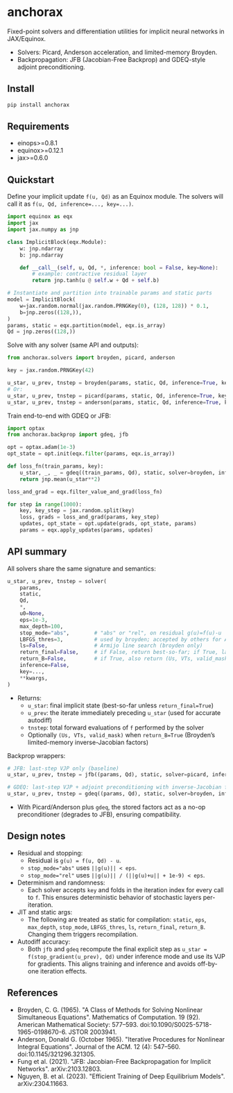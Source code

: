 # anchorax

Fixed-point solvers and differentiation utilities for implicit neural networks in JAX/Equinox.

- Solvers: Picard, Anderson acceleration, and limited-memory Broyden.
- Backpropagation: JFB (Jacobian-Free Backprop) and GDEQ-style adjoint preconditioning.

## Install

```bash
pip install anchorax
```

## Requirements

- einops>=0.8.1
- equinox>=0.12.1
- jax>=0.6.0

## Quickstart

Define your implicit update `f(u, Qd)` as an Equinox module. The solvers will call it as `f(u, Qd, inference=..., key=...)`.

```python
import equinox as eqx
import jax
import jax.numpy as jnp

class ImplicitBlock(eqx.Module):
    w: jnp.ndarray
    b: jnp.ndarray

    def __call__(self, u, Qd, *, inference: bool = False, key=None):
        # example: contractive residual layer
        return jnp.tanh(u @ self.w + Qd + self.b)

# Instantiate and partition into trainable params and static parts
model = ImplicitBlock(
    w=jax.random.normal(jax.random.PRNGKey(0), (128, 128)) * 0.1,
    b=jnp.zeros((128,)),
)
params, static = eqx.partition(model, eqx.is_array)
Qd = jnp.zeros((128,))
```

Solve with any solver (same API and outputs):

```python
from anchorax.solvers import broyden, picard, anderson

key = jax.random.PRNGKey(42)

u_star, u_prev, tnstep = broyden(params, static, Qd, inference=True, key=key)
# Or:
u_star, u_prev, tnstep = picard(params, static, Qd, inference=True, key=key)
u_star, u_prev, tnstep = anderson(params, static, Qd, inference=True, key=key)
```

Train end-to-end with GDEQ or JFB:

```python
import optax
from anchorax.backprop import gdeq, jfb

opt = optax.adam(1e-3)
opt_state = opt.init(eqx.filter(params, eqx.is_array))

def loss_fn(train_params, key):
    u_star, _, _ = gdeq((train_params, Qd), static, solver=broyden, inference=False, key=key)
    return jnp.mean(u_star**2)

loss_and_grad = eqx.filter_value_and_grad(loss_fn)

for step in range(1000):
    key, key_step = jax.random.split(key)
    loss, grads = loss_and_grad(params, key_step)
    updates, opt_state = opt.update(grads, opt_state, params)
    params = eqx.apply_updates(params, updates)
```

## API summary

All solvers share the same signature and semantics:

```python
u_star, u_prev, tnstep = solver(
    params,
    static,
    Qd,
    *,
    u0=None,
    eps=1e-3,
    max_depth=100,
    stop_mode="abs",        # "abs" or "rel", on residual g(u)=f(u)-u
    LBFGS_thres=3,          # used by broyden; accepted by others for API uniformity
    ls=False,               # Armijo line search (broyden only)
    return_final=False,     # if False, return best-so-far; if True, last iterate
    return_B=False,         # if True, also return (Us, VTs, valid_mask)
    inference=False,
    key=...,
    **kwargs,
)
```

- Returns:
  - `u_star`: final implicit state (best-so-far unless `return_final=True`)
  - `u_prev`: the iterate immediately preceding `u_star` (used for accurate autodiff)
  - `tnstep`: total forward evaluations of `f` performed by the solver
  - Optionally `(Us, VTs, valid_mask)` when `return_B=True` (Broyden’s limited-memory inverse-Jacobian factors)

Backprop wrappers:

```python
# JFB: last-step VJP only (baseline)
u_star, u_prev, tnstep = jfb((params, Qd), static, solver=picard, inference=False, key=key)

# GDEQ: last-step VJP + adjoint preconditioning with inverse-Jacobian factors
u_star, u_prev, tnstep = gdeq((params, Qd), static, solver=broyden, inference=False, key=key)
```

- With Picard/Anderson plus `gdeq`, the stored factors act as a no-op preconditioner (degrades to JFB), ensuring compatibility.

## Design notes

- Residual and stopping:
  - Residual is `g(u) = f(u, Qd) - u`.
  - `stop_mode="abs"` uses `||g(u)|| < eps`.
  - `stop_mode="rel"` uses `||g(u)|| / (||g(u)+u|| + 1e-9) < eps`.
- Determinism and randomness:
  - Each solver accepts `key` and folds in the iteration index for every call to `f`. This ensures deterministic behavior of stochastic layers per-iteration.
- JIT and static args:
  - The following are treated as static for compilation: `static`, `eps`, `max_depth`, `stop_mode`, `LBFGS_thres`, `ls`, `return_final`, `return_B`. Changing them triggers recompilation.
- Autodiff accuracy:
  - Both `jfb` and `gdeq` recompute the final explicit step as `u_star = f(stop_gradient(u_prev), Qd)` under inference mode and use its VJP for gradients. This aligns training and inference and avoids off-by-one iteration effects.

## References

- Broyden, C. G. (1965). "A Class of Methods for Solving Nonlinear Simultaneous Equations". Mathematics of Computation. 19 (92). American Mathematical Society: 577–593. doi:10.1090/S0025-5718-1965-0198670-6. JSTOR 2003941.
- Anderson, Donald G. (October 1965). "Iterative Procedures for Nonlinear Integral Equations". Journal of the ACM. 12 (4): 547–560. doi:10.1145/321296.321305.
- Fung et al. (2021). "JFB: Jacobian-Free Backpropagation for Implicit Networks". arXiv:2103.12803.
- Nguyen, B. et al. (2023). "Efficient Training of Deep Equilibrium Models". arXiv:2304.11663.
